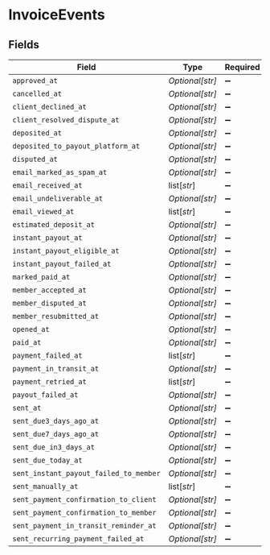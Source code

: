 # InvoiceEvents


## Fields

| Field                                  | Type                                   | Required                               | Description                            |
| -------------------------------------- | -------------------------------------- | -------------------------------------- | -------------------------------------- |
| `approved_at`                          | *Optional[str]*                        | :heavy_minus_sign:                     | N/A                                    |
| `cancelled_at`                         | *Optional[str]*                        | :heavy_minus_sign:                     | N/A                                    |
| `client_declined_at`                   | *Optional[str]*                        | :heavy_minus_sign:                     | N/A                                    |
| `client_resolved_dispute_at`           | *Optional[str]*                        | :heavy_minus_sign:                     | N/A                                    |
| `deposited_at`                         | *Optional[str]*                        | :heavy_minus_sign:                     | N/A                                    |
| `deposited_to_payout_platform_at`      | *Optional[str]*                        | :heavy_minus_sign:                     | N/A                                    |
| `disputed_at`                          | *Optional[str]*                        | :heavy_minus_sign:                     | N/A                                    |
| `email_marked_as_spam_at`              | *Optional[str]*                        | :heavy_minus_sign:                     | N/A                                    |
| `email_received_at`                    | list[*str*]                            | :heavy_minus_sign:                     | N/A                                    |
| `email_undeliverable_at`               | *Optional[str]*                        | :heavy_minus_sign:                     | N/A                                    |
| `email_viewed_at`                      | list[*str*]                            | :heavy_minus_sign:                     | N/A                                    |
| `estimated_deposit_at`                 | *Optional[str]*                        | :heavy_minus_sign:                     | N/A                                    |
| `instant_payout_at`                    | *Optional[str]*                        | :heavy_minus_sign:                     | N/A                                    |
| `instant_payout_eligible_at`           | *Optional[str]*                        | :heavy_minus_sign:                     | N/A                                    |
| `instant_payout_failed_at`             | *Optional[str]*                        | :heavy_minus_sign:                     | N/A                                    |
| `marked_paid_at`                       | *Optional[str]*                        | :heavy_minus_sign:                     | N/A                                    |
| `member_accepted_at`                   | *Optional[str]*                        | :heavy_minus_sign:                     | N/A                                    |
| `member_disputed_at`                   | *Optional[str]*                        | :heavy_minus_sign:                     | N/A                                    |
| `member_resubmitted_at`                | *Optional[str]*                        | :heavy_minus_sign:                     | N/A                                    |
| `opened_at`                            | *Optional[str]*                        | :heavy_minus_sign:                     | N/A                                    |
| `paid_at`                              | *Optional[str]*                        | :heavy_minus_sign:                     | N/A                                    |
| `payment_failed_at`                    | list[*str*]                            | :heavy_minus_sign:                     | N/A                                    |
| `payment_in_transit_at`                | *Optional[str]*                        | :heavy_minus_sign:                     | N/A                                    |
| `payment_retried_at`                   | list[*str*]                            | :heavy_minus_sign:                     | N/A                                    |
| `payout_failed_at`                     | *Optional[str]*                        | :heavy_minus_sign:                     | N/A                                    |
| `sent_at`                              | *Optional[str]*                        | :heavy_minus_sign:                     | N/A                                    |
| `sent_due3_days_ago_at`                | *Optional[str]*                        | :heavy_minus_sign:                     | N/A                                    |
| `sent_due7_days_ago_at`                | *Optional[str]*                        | :heavy_minus_sign:                     | N/A                                    |
| `sent_due_in3_days_at`                 | *Optional[str]*                        | :heavy_minus_sign:                     | N/A                                    |
| `sent_due_today_at`                    | *Optional[str]*                        | :heavy_minus_sign:                     | N/A                                    |
| `sent_instant_payout_failed_to_member` | *Optional[str]*                        | :heavy_minus_sign:                     | N/A                                    |
| `sent_manually_at`                     | list[*str*]                            | :heavy_minus_sign:                     | N/A                                    |
| `sent_payment_confirmation_to_client`  | *Optional[str]*                        | :heavy_minus_sign:                     | N/A                                    |
| `sent_payment_confirmation_to_member`  | *Optional[str]*                        | :heavy_minus_sign:                     | N/A                                    |
| `sent_payment_in_transit_reminder_at`  | *Optional[str]*                        | :heavy_minus_sign:                     | N/A                                    |
| `sent_recurring_payment_failed_at`     | *Optional[str]*                        | :heavy_minus_sign:                     | N/A                                    |